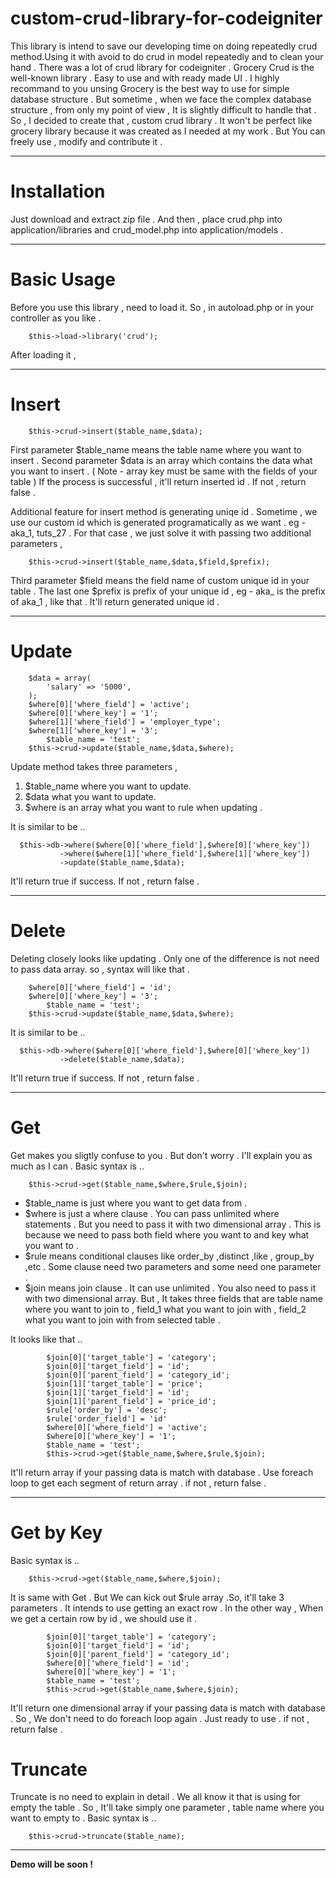 custom-crud-library-for-codeigniter
===================================

This library is intend to save our developing time on doing repeatedly crud method.Using it with avoid to do crud 
in model repeatedly and to clean your hand . There was a lot of crud library for codeigniter . Grocery Crud is the
well-known library . Easy to use and with ready made UI . I highly recommand to you unsing Grocery is the best way
to use for simple database structure . But sometime , when we face the complex database structure , from only my 
point of view , It is slightly difficult to handle that . So , I decided to create that , custom crud library . 
It won't be perfect like grocery library because it was created as I needed at my work . But You can freely use ,
modify and contribute it . 

-------------------------------------------------------------------------------------------------------------

Installation
============
Just download and extract zip file . And then , place crud.php into application/libraries and crud_model.php into
application/models .

-------------------------------------------------------------------------------------------------------------

Basic Usage
===========
Before you use this library , need to load it. So , in autoload.php or in your controller as you like .
	
		$this->load->library('crud');

After loading it ,

-------------------------------------------------------------------------------------------------------------

Insert
======

		$this->crud->insert($table_name,$data);

First parameter $table_name means the table name where you want to insert . Second parameter $data is an array
which contains the data what you want to insert . ( Note - array key must be same with the fields of your table ) 
If the process is successful , it'll return inserted id . If not , return false .

Additional feature for insert method is generating uniqe id . Sometime , we use our custom id which is generated
programatically as we want . eg - aka_1, tuts_27 . For that case , we just solve it with passing two additional
parameters ,

		$this->crud->insert($table_name,$data,$field,$prefix);

Third parameter $field means the field name of custom unique id in your table . The last one $prefix is prefix of
your unique id , eg - aka_ is the prefix of aka_1 , like that . It'll return generated unique id .

-------------------------------------------------------------------------------------------------------------

Update
======

		$data = array(
			'salary' => '5000',
		);
		$where[0]['where_field'] = 'active';
		$where[0]['where_key'] = '1';
	  	$where[1]['where_field'] = 'employer_type';
		$where[1]['where_key'] = '3';      
	     	$table_name = 'test';
		$this->crud->update($table_name,$data,$where);
      
Update method takes three parameters , 
1. $table_name where you want to update.
2. $data what you want to update.
3. $where is an array what you want to rule when updating .

It is similar to be ..

      $this->db->where($where[0]['where_field'],$where[0]['where_key'])
               ->where($where[1]['where_field'],$where[1]['where_key'])
               ->update($table_name,$data);

It'll return true if success. If not , return false .

-------------------------------------------------------------------------------------------------------------

Delete
======
Deleting closely looks like updating . Only one of the difference is not need to pass data array.
so , syntax will like that .

		$where[0]['where_field'] = 'id';
		$where[0]['where_key'] = '3';     
	     	$table_name = 'test';
		$this->crud->update($table_name,$data,$where);

It is similar to be ..

      $this->db->where($where[0]['where_field'],$where[0]['where_key'])
               ->delete($table_name,$data);

It'll return true if success. If not , return false .

-------------------------------------------------------------------------------------------------------------
               
Get
===
Get makes you sligtly confuse to you . But don't worry . I'll explain you as much as I can .
Basic syntax is ..

		$this->crud->get($table_name,$where,$rule,$join);


- $table_name is just where you want to get data from .
- $where is just a where clause . You can pass unlimited where statements . But you need to pass it
with two dimensional array . This is because we need to pass both field where you want to and key what you
want to .
- $rule means conditional clauses like order_by ,distinct ,like , group_by ,etc . Some clause need two 
parameters and some need one parameter .
- $join means join clause . It can use unlimited . You also need to pass it with two dimensional array.
But , It takes three fields that are table name where you want to join to , field_1 what you want to join
with , field_2 what you want to join with from selected table .

It looks like that ..

			$join[0]['target_table'] = 'category';
			$join[0]['target_field'] = 'id';
			$join[0]['parent_field'] = 'category_id';
			$join[1]['target_table'] = 'price';
			$join[1]['target_field'] = 'id';
			$join[1]['parent_field'] = 'price_id';			
			$rule['order_by'] = 'desc';
			$rule['order_field'] = 'id'
			$where[0]['where_field'] = 'active';
			$where[0]['where_key'] = '1';
			$table_name = 'test';
			$this->crud->get($table_name,$where,$rule,$join);
			
It'll return array if your passing data is match with database . Use foreach loop to get each segment
of return array . if not , return false .

-------------------------------------------------------------------------------------------------------------

Get by Key
==========
Basic syntax is ..

		$this->crud->get($table_name,$where,$join);

It is same with Get . But We can kick out $rule array .So, it'll take 3 parameters . It intends
to use getting an exact row . In the other way , When we get a certain row by id , we should use it .

			$join[0]['target_table'] = 'category';
			$join[0]['target_field'] = 'id';
			$join[0]['parent_field'] = 'category_id';		
			$where[0]['where_field'] = 'id';
			$where[0]['where_key'] = '1';
			$table_name = 'test';
			$this->crud->get($table_name,$where,$join);
			
It'll return one dimensional array if your passing data is match with database . So , We don't need to
do foreach loop again . Just ready to use . if not , return false .

Truncate
========
Truncate is no need to explain in detail . We all know it that is using for empty the table . So , It'll take
simply one parameter , table name where you want to empty to .
Basic syntax is ..

		$this->crud->truncate($table_name);

-------------------------------------------------------------------------------------------------------------

**Demo will be soon !**


